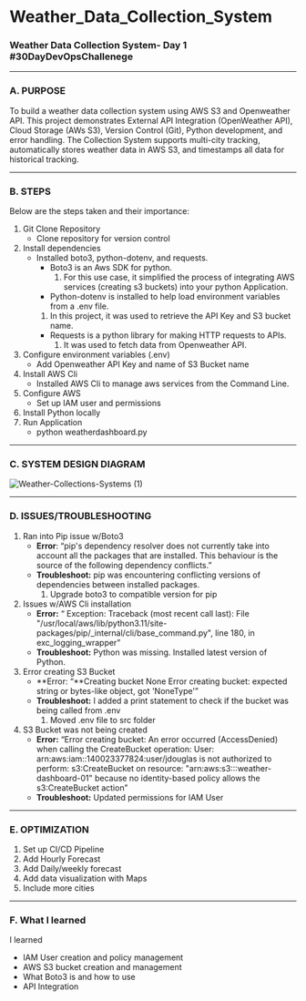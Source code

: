 # Weather_Data_Collection_System

### **Weather Data Collection System- Day 1 \#30DayDevOpsChallenege**

---

### **A. PURPOSE**

To build a weather data collection system using AWS S3 and Openweather API. This project demonstrates External API Integration (OpenWeather API), Cloud Storage (AWs S3), Version Control (Git), Python development, and error handling. The Collection System supports multi-city tracking, automatically stores weather data in AWS S3, and timestamps all data for historical tracking. 

---

### **B. STEPS**

Below are the steps taken and their importance:

1. Git Clone Repository  
   * Clone repository for version control  
2. Install dependencies  
   * Installed boto3, python-dotenv, and requests.   
     * Boto3 is an Aws SDK for python.   
       1. For this use case, it simplified the process of integrating AWS services (creating s3 buckets) into your python Application.  
     *  Python-dotenv is installed to help load environment variables from a .env file.   
       1. In this project, it was used to retrieve the API Key and S3 bucket name.   
     * Requests is a python library for making HTTP requests to APIs.   
       1. It was used to fetch data from Openweather API.  
3. Configure environment variables (.env)  
   * Add Openweather API Key and name of S3 Bucket name  
4. Install AWS Cli  
   * Installed AWS Cli to manage aws services from the Command Line.   
5. Configure AWS  
   * Set up IAM user and permissions   
6. Install Python locally   
7. Run Application  
   * python weatherdashboard.py 

---

### **C. SYSTEM DESIGN DIAGRAM**
![Weather-Collections-Systems (1)](https://github.com/user-attachments/assets/24ee687d-de00-4b28-9e5d-d479e1c102ab)


---

### **D. ISSUES/TROUBLESHOOTING**

1. Ran into Pip issue w/Boto3   
   * **Error**: “pip's dependency resolver does not currently take into account all the packages that are installed. This behaviour is the source of the following dependency conflicts.”  
   * **Troubleshoot:** pip was encountering conflicting versions of dependencies between installed packages.   
     1. Upgrade boto3 to compatible version for pip   
2. Issues w/AWS Cli installation   
   * **Error:** “ Exception: Traceback (most recent call last): File "/usr/local/aws/lib/python3.11/site-packages/pip/\_internal/cli/base\_command.py", line 180, in exc\_logging\_wrapper”  
   * **Troubleshoot:** Python was missing. Installed latest version of Python.  
3. Error creating S3 Bucket  
   * **Error: “**Creating bucket None Error creating bucket: expected string or bytes-like object, got 'NoneType'”  
   * **Troubleshoot:** I added a print statement to check if the bucket was being called from .env  
     1. Moved .env file to src folder   
4. S3 Bucket was not being created   
   * **Error:** “Error creating bucket: An error occurred (AccessDenied) when calling the CreateBucket operation: User: arn:aws:iam::140023377824:user/jdouglas is not authorized to perform: s3:CreateBucket on resource: "arn:aws:s3:::weather-dashboard-01" because no identity-based policy allows the s3:CreateBucket action”  
   * **Troubleshoot:** Updated permissions for IAM User 

---

### **E. OPTIMIZATION**

1. Set up CI/CD Pipeline   
2. Add Hourly Forecast   
3. Add Daily/weekly forecast   
4. Add data visualization with Maps  
5. Include more cities

---

### **F.  What I learned**

I learned

*  IAM User creation and policy management  
* AWS S3 bucket creation and management   
* What Boto3 is and how to use   
* API Integration 
